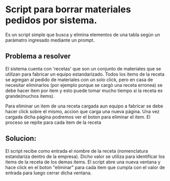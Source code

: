 # Script para borrar materiales pedidos por sistema.
Es un script simple que busca y elimina elementos de una tabla segùn un parámatro ingresado mediante un prompt.

## Problema a resolver

El sistema cuenta con 'recetas' que son un conjunto de materiales que se utilizan para fabricar un equipo estandarizado.
Todos los items de la receta se agregan al pedido de materiales con un solo click, pero en casa de necesitar eliminarlos (por ejemplo porque se cargò una receta erronea) se debe hacer item por item y esto puede tomar mucho tiempo si la receta es grande(muchos items).

Para eliminar un item de una receta cargada aun equipo a fabricar se debe hacer click sobre el mismo, accion que carga una nueva página. Una vez cargada dicha página podremos ver el boton para eliminar el item.
El proceso se repite para cada item de la receta

## Solucion:

El script recibe como entrada el nombre de la receta (nomenclatura estandariza dentro de la empresa). Dicho valor se utiliza para identificar los items de la receta de los demas items.
El script abre una nueva ventana y hace click en el boton "eliminar" para cada item que cumpla con el valor de entrada para luego cerrar dicha ventana.
